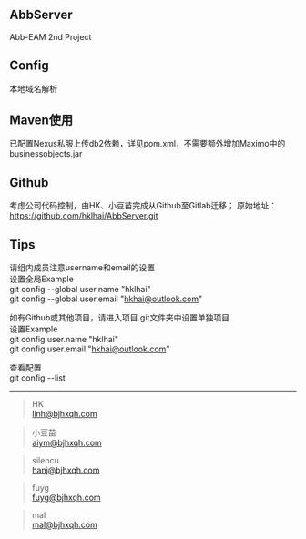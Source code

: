 ## AbbServer
Abb-EAM 2nd Project

## Config
本地域名解析

## Maven使用
已配置Nexus私服上传db2依赖，详见pom.xml，不需要额外增加Maximo中的businessobjects.jar

## Github 
考虑公司代码控制，由HK、小豆苗完成从Github至Gitlab迁移；
原始地址：https://github.com/hklhai/AbbServer.git

## Tips
请组内成员注意username和email的设置  
设置全局Example   
git config --global user.name "hklhai"  
git config --global user.email "hkhai@outlook.com"  

如有Github或其他项目，请进入项目.git文件夹中设置单独项目  
设置Example  
git config  user.name "hklhai"  
git config  user.email "hkhai@outlook.com"  

查看配置   
git config --list  

---
> HK  
> linh@bjhxqh.com


> 小豆苗  
> aiym@bjhxqh.com


> silencu  
> hanj@bjhxqh.com


> fuyg  
> fuyg@bjhxqh.com


> mal  
> mal@bjhxqh.com
